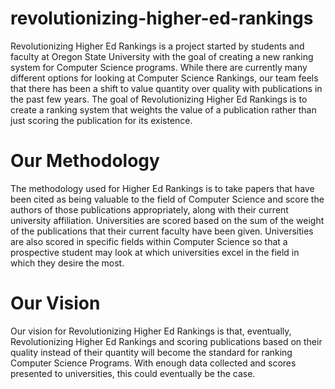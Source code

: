 # revolutionizing-higher-ed-rankings
Revolutionizing Higher Ed Rankings is a project started by students and faculty at Oregon State University with the goal of creating a new ranking system for Computer Science programs. While there are currently many different options for looking at Computer Science Rankings, our team feels that there has been a shift to value quantity over quality with publications in the past few years. The goal of Revolutionizing Higher Ed Rankings is to create a ranking system that weights the value of a publication rather than just scoring the publication for its existence. 

# Our Methodology
The methodology used for Higher Ed Rankings is to take papers that have been cited as being valuable to the field of Computer Science and score the authors of those publications appropriately, along with their current university affiliation. Universities are scored based on the sum of the weight of the publications that their current faculty have been given. Universities are also scored in specific fields within Computer Science so that a prospective student may look at which universities excel in the field in which they desire the most. 

# Our Vision
Our vision for Revolutionizing Higher Ed Rankings is that, eventually, Revolutionizing Higher Ed Rankings and scoring publications based on their quality instead of their quantity will become the standard for ranking Computer Science Programs. With enough data collected and scores presented to universities, this could eventually be the case. 

